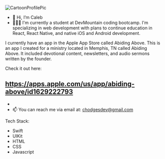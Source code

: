 ![CartoonProfilePic](https://user-images.githubusercontent.com/95727406/224575084-56b0af50-fb16-43b6-82ed-7de17563f650.png)




- 👋 Hi, I’m Caleb
- 🧑🏻‍💻 I'm currently a student at DevMountain coding bootcamp.  I'm specializing in web development with plans to continue education in React, React Native, and native iOS and Android development. 

I currently have an app in the Apple App Store called Abiding Above.  This is an app I created for a ministry located in Memphis, TN called Abiding Above.  It included devotional content, newsletters, and audio sermons written by the founder.  

Check it out here: 

https://apps.apple.com/us/app/abiding-above/id1629222793
- 
- 
- 📫 You can reach me via email at: chodgesdev@gmail.com

Tech Stack: 

- Swift
- UIKit
- HTML
- CSS
- Javascript

<!---
Chodges86/Chodges86 is a ✨ special ✨ repository because its `README.md` (this file) appears on your GitHub profile.
You can click the Preview link to take a look at your changes.
--->
